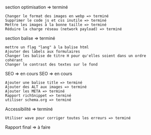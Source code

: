 section optimisation => terminé

    Changer le format des images en webp => terminé
    Supprimer le code js et css inutile => terminé
    Mettre les images à la bonne taille => terminé
    Réduire la charge réseau (network payload) => terminé


section balise => terminé

    mettre un flag "lang" à la balise html
    Ajouter des labels aux formulaires
    Changer les balise de titre H pour qu'elles soient dans un ordre cohérant
    Changer le contrast des textes sur le fond


SEO => en cours
SEO => en cours

    Ajouter une balise title => terminé
    Ajouter des ALT aux images => terminé
    Ajouter les META => terminé
    Rapport richSnippet => terminé
    utiliser schema.org => terminé

Accessibilité => terminé

    Utiliser wave pour corriger toutes les erreurs => terminé


Rapport final => à faire